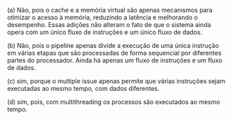 (a) Não, pois o cache e a memória virtual são apenas mecanismos para otimizar o acesso à memória, reduzindo a latência e melhorando o desempenho. Essas adições não alteram o fato de que o sistema ainda opera com um único fluxo de instruções e um único fluxo de dados.

(b) Não, pois o pipeline apenas divide a execução de uma única instrução em várias etapas que são processadas de forma sequencial por diferentes partes do processador. Ainda há apenas um fluxo de instruções e um fluxo de dados.

(c) sim, porque o multiple issue apenas permite que várias instruções sejam executadas ao mesmo tempo, com dados diferentes.

(d) sim, pois, com multithreading os processos são executados ao mesmo tempo.